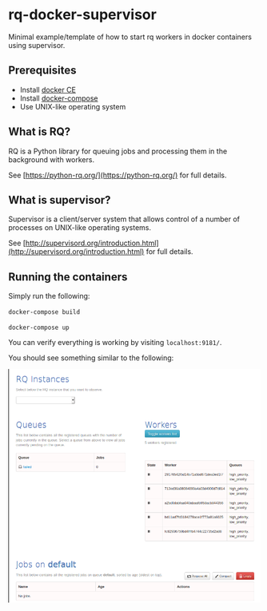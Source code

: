 # rq-docker-supervisor
Minimal example/template of how to start rq workers in docker containers using supervisor.

## Prerequisites
- Install [docker CE](https://docs.docker.com/v17.09/engine/installation/)
- Install [docker-compose](https://docs.docker.com/compose/install/)
- Use UNIX-like operating system

## What is RQ?
RQ is a Python library for queuing jobs and processing them in the background with workers.

See [https://python-rq.org/](https://python-rq.org/) for full details.

## What is supervisor?
Supervisor is a client/server system that allows control of a number of processes on UNIX-like operating systems.

See [http://supervisord.org/introduction.html](http://supervisord.org/introduction.html) for full details.

## Running the containers
Simply run the following:

`docker-compose build`

`docker-compose up`

You can verify everything is working by visiting `localhost:9181/`.

You should see something similar to the following:

![rq-dashboard](rq-dashboard.png)